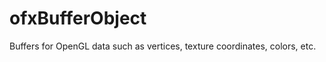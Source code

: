 ofxBufferObject
===============

Buffers for OpenGL data such as vertices, texture coordinates, colors, etc.
